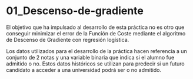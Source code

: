# 01_Descenso-de-gradiente
El objetivo que ha impulsado al desarrollo de esta práctica no es otro que conseguir minimizar el error de la Función de Coste mediante el algoritmo de Descenso de Gradiente con regresión logística.

Los datos utilizados para el desarrollo de la práctica hacen referencia a un conjunto de 2 notas y una variable binaria que indica si el alumno fue admitido o no. Estos datos históricos se utilizan para predecir si un futuro candidato a acceder a una universidad podrá ser o no admitido.
